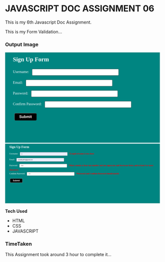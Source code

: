 # JAVASCRIPT DOC ASSIGNMENT 06

This is my 6th Javascript Doc Assignment.

This is my Form Validation...

### Output Image

![output](./Image/output.png)
![output](./Image/output-2.png)

**Tech Used**

- HTML
- CSS
- JAVASCRIPT

### TimeTaken

This Assignment took around 3 hour to complete it...
